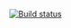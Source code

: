 [![Build status](https://ci.appveyor.com/api/projects/status/nfcd7cgdhggwnpsr/branch/master?svg=true)](https://ci.appveyor.com/project/Redhead80/ahj-dom/branch/master)